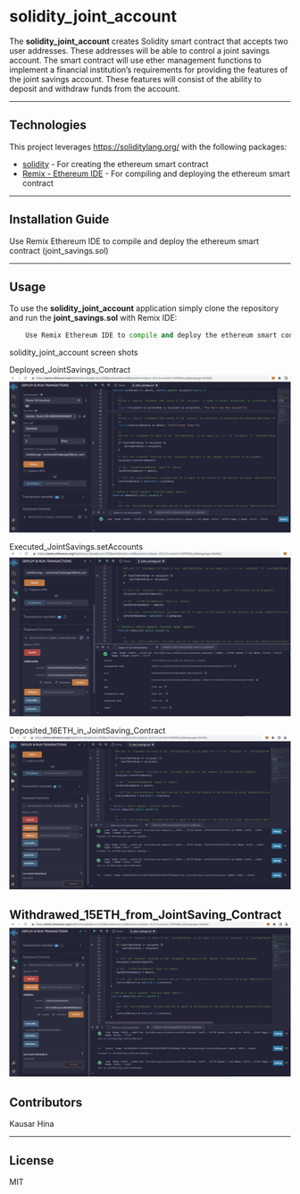 # solidity_joint_account

The **solidity_joint_account** creates Solidity smart contract that accepts two user addresses. These addresses will be able to control a joint savings account. The smart contract will use ether management functions to implement a financial institution’s requirements for providing the features of the joint savings account. These features will consist of the ability to deposit and withdraw funds from the account.



---

## Technologies

This project leverages https://soliditylang.org/ with the following packages:

* [solidity](https://soliditylang.org/) - For creating the ethereum smart contract
* [Remix - Ethereum IDE](https://remix.ethereum.org) - For compiling and deploying the ethereum smart contract 


---

## Installation Guide

Use Remix Ethereum IDE to compile and deploy the ethereum smart contract (joint_savings.sol)

---


## Usage

To use the **solidity_joint_account**  application simply clone the repository and run the **joint_savings.sol** with Remix IDE:

```python
    Use Remix Ethereum IDE to compile and deploy the ethereum smart contract (joint_savings.sol)
```


solidity_joint_account screen shots

Deployed_JointSavings_Contract
![Deployed_JointSavings_Contract](Execution_Results/Deployed_JointSavings_Contract.png)


Executed_JointSavings.setAccounts
![Executed_JointSavings.setAccounts](Execution_Results/Executed_JointSavings.setAccounts.png)

Deposited_16ETH_in_JointSaving_Contract
![Deposited_16ETH_in_JointSaving_Contract](Execution_Results/Deposited_16ETH_in_JointSaving_Contract.png)


Withdrawed_15ETH_from_JointSaving_Contract
![Withdrawed_15ETH_from_JointSaving_Contract](Execution_Results/Withdrawed_15ETH_from_JointSaving_Contract.png)
---

## Contributors

Kausar Hina

---

## License

MIT



